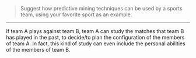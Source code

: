 > Suggest how predictive mining techniques can be used by a sports team, using 
> your favorite sport as an example. 

--------------------------------

If team A plays against team B, team A can study the matches that team B has played 
in the past, to decide/to plan the configuration of the members of team A. In fact, 
this kind of study can even include the personal abilities of the members of team B. 